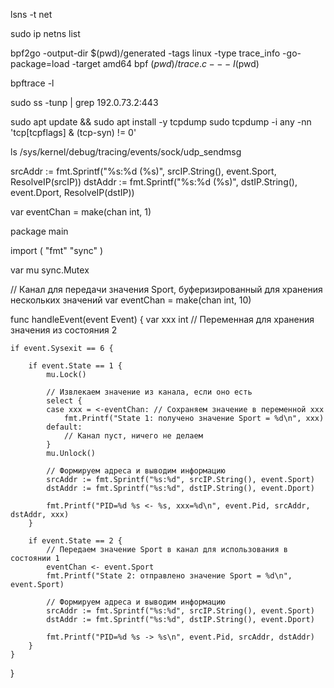 lsns -t net


sudo ip netns list


bpf2go -output-dir $(pwd)/generated -tags linux -type trace_info -go-package=load -target amd64 bpf $(pwd)/trace.c -- -I$(pwd)

bpftrace -l

sudo ss -tunp | grep 192.0.73.2:443


sudo apt update && sudo apt install -y tcpdump
sudo tcpdump -i any -nn 'tcp[tcpflags] & (tcp-syn) != 0'

ls /sys/kernel/debug/tracing/events/sock/udp_sendmsg


srcAddr := fmt.Sprintf("%s:%d (%s)", srcIP.String(), event.Sport, ResolveIP(srcIP))
dstAddr := fmt.Sprintf("%s:%d (%s)", dstIP.String(), event.Dport, ResolveIP(dstIP))


var eventChan = make(chan int, 1)


package main

import (
	"fmt"
	"sync"
)

var mu sync.Mutex

// Канал для передачи значения Sport, буферизированный для хранения нескольких значений
var eventChan = make(chan int, 10)

func handleEvent(event Event) {
	var xxx int // Переменная для хранения значения из состояния 2

	if event.Sysexit == 6 {

		if event.State == 1 {
			mu.Lock()

			// Извлекаем значение из канала, если оно есть
			select {
			case xxx = <-eventChan: // Сохраняем значение в переменной xxx
				fmt.Printf("State 1: получено значение Sport = %d\n", xxx)
			default:
				// Канал пуст, ничего не делаем
			}
			mu.Unlock()

			// Формируем адреса и выводим информацию
			srcAddr := fmt.Sprintf("%s:%d", srcIP.String(), event.Sport)
			dstAddr := fmt.Sprintf("%s:%d", dstIP.String(), event.Dport)

			fmt.Printf("PID=%d %s <- %s, xxx=%d\n", event.Pid, srcAddr, dstAddr, xxx)
		}

		if event.State == 2 {
			// Передаем значение Sport в канал для использования в состоянии 1
			eventChan <- event.Sport
			fmt.Printf("State 2: отправлено значение Sport = %d\n", event.Sport)

			// Формируем адреса и выводим информацию
			srcAddr := fmt.Sprintf("%s:%d", srcIP.String(), event.Sport)
			dstAddr := fmt.Sprintf("%s:%d", dstIP.String(), event.Dport)

			fmt.Printf("PID=%d %s -> %s\n", event.Pid, srcAddr, dstAddr)
		}
	}
}





















